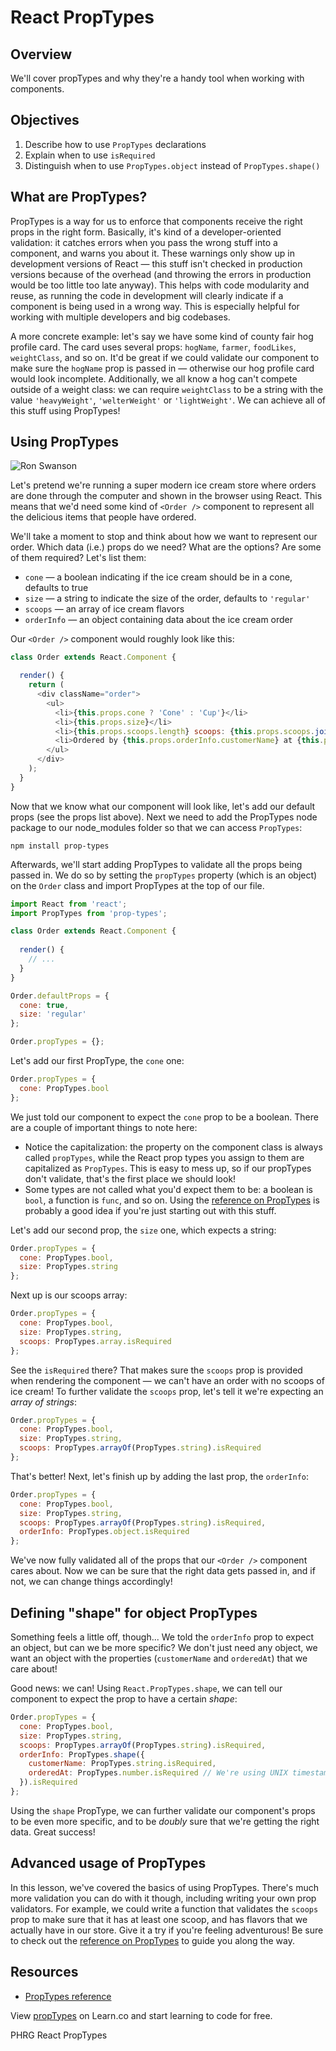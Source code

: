 # React PropTypes

## Overview

We'll cover propTypes and why they're a handy tool when working with components. 

## Objectives
1. Describe how to use `PropTypes` declarations
2. Explain when to use `isRequired`
3. Distinguish when to use `PropTypes.object` instead of `PropTypes.shape()`

## What are PropTypes?
PropTypes is a way for us to enforce that components receive the right props in the right form. Basically, it's kind of a developer-oriented validation: it catches errors when you pass the wrong stuff into a component, and warns you about it. These warnings only show up in development versions of React — this stuff isn't checked in production versions because of the overhead (and throwing the errors in production would be too little too late anyway). This helps with code modularity and reuse, as running the code in development will clearly indicate if a component is being used in a wrong way. This is especially helpful for working with multiple developers and big codebases.

A more concrete example: let's say we have some kind of county fair hog profile card. The card uses several props: `hogName`, `farmer`, `foodLikes`, `weightClass`, and so on. It'd be great if we could validate our component to make sure the `hogName` prop is passed in — otherwise our hog profile card would look incomplete. Additionally, we all know a hog can't compete outside of a weight class: we can require `weightClass` to be a string with the value `'heavyWeight'`, `'welterWeight'` or `'lightWeight'`. We can achieve all of this stuff using PropTypes!

## Using PropTypes
![Ron Swanson](https://media.giphy.com/media/TyjjBG7GNdFxS/giphy.gif)

Let's pretend we're running a super modern ice cream store where orders are done through the computer and shown in the browser using React. This means that we'd need some kind of `<Order />` component to represent all the delicious items that people have ordered.

We'll take a moment to stop and think about how we want to represent our order. Which data (i.e.) props do we need? What are the options? Are some of them required? Let's list them:

- `cone` — a boolean indicating if the ice cream should be in a cone, defaults to true
- `size` — a string to indicate the size of the order, defaults to `'regular'`
- `scoops` — an array of ice cream flavors
- `orderInfo` — an object containing data about the ice cream order

Our `<Order />` component would roughly look like this:

```js
class Order extends React.Component {

  render() {
    return (
      <div className="order">
        <ul>
          <li>{this.props.cone ? 'Cone' : 'Cup'}</li>
          <li>{this.props.size}</li>
          <li>{this.props.scoops.length} scoops: {this.props.scoops.join(', ')}</li>
          <li>Ordered by {this.props.orderInfo.customerName} at {this.props.orderInfo.orderedAt}.</li>
        </ul>
      </div>
    );
  }
}
```

Now that we know what our component will look like, let's add our default props (see the props list above). Next we need to add the PropTypes node package to our node_modules folder so that we can access `PropTypes`:

```
npm install prop-types
```

Afterwards, we'll start adding PropTypes to validate all the props being passed in. We do so by setting the `propTypes` property (which is an object) on the `Order` class and import PropTypes at the top of our file.

```js
import React from 'react';
import PropTypes from 'prop-types';

class Order extends React.Component {
  
  render() {
    // ...
  }
}

Order.defaultProps = {
  cone: true,
  size: 'regular'
};

Order.propTypes = {};
```

Let's add our first PropType, the `cone` one:

```js
Order.propTypes = {
  cone: PropTypes.bool
};
```

We just told our component to expect the `cone` prop to be a boolean. There are a couple of important things to note here:
 
- Notice the capitalization: the property on the component class is always called `propTypes`, while the React prop types you assign to them are capitalized as `PropTypes`. This is easy to mess up, so if our propTypes don't validate, that's the first place we should look!
- Some types are not called what you'd expect them to be: a boolean is `bool`, a function is `func`, and so on. Using the [reference on PropTypes](https://facebook.github.io/react/docs/reusable-components.html#prop-validation) is probably a good idea if you're just starting out with this stuff.

Let's add our second prop, the `size` one, which expects a string:

```js
Order.propTypes = {
  cone: PropTypes.bool,
  size: PropTypes.string
};
```

Next up is our scoops array:

```js
Order.propTypes = {
  cone: PropTypes.bool,
  size: PropTypes.string,
  scoops: PropTypes.array.isRequired
};
```

See the `isRequired` there? That makes sure the `scoops` prop is provided when rendering the component — we can't have an order with no scoops of ice cream! To further validate the `scoops` prop, let's tell it we're expecting an _array of strings_:

```js
Order.propTypes = {
  cone: PropTypes.bool,
  size: PropTypes.string,
  scoops: PropTypes.arrayOf(PropTypes.string).isRequired
};
```

That's better! Next, let's finish up by adding the last prop, the `orderInfo`:

```js
Order.propTypes = {
  cone: PropTypes.bool,
  size: PropTypes.string,
  scoops: PropTypes.arrayOf(PropTypes.string).isRequired,
  orderInfo: PropTypes.object.isRequired
};
```

We've now fully validated all of the props that our `<Order />` component cares about. Now we can be sure that the right data gets passed in, and if not, we can change things accordingly!

## Defining "shape" for object PropTypes
Something feels a little off, though... We told the `orderInfo` prop to expect an object, but can we be more specific? We don't just need any object, we want an object with the properties (`customerName` and `orderedAt`) that we care about!

Good news: we can! Using `React.PropTypes.shape`, we can tell our component to expect the prop to have a certain _shape_:

```js
Order.propTypes = {
  cone: PropTypes.bool,
  size: PropTypes.string,
  scoops: PropTypes.arrayOf(PropTypes.string).isRequired,
  orderInfo: PropTypes.shape({
    customerName: PropTypes.string.isRequired,
    orderedAt: PropTypes.number.isRequired // We're using UNIX timestamps here
  }).isRequired
};
```

Using the `shape` PropType, we can further validate our component's props to be even more specific, and to be _doubly_ sure that we're getting the right data. Great success!

## Advanced usage of PropTypes
In this lesson, we've covered the basics of using PropTypes. There's much more validation you can do with it though, including writing your own prop validators. For example, we could write a function that validates the `scoops` prop to make sure that it has at least one scoop, and has flavors that we actually have in our store. Give it a try if you're feeling adventurous! Be sure to check out the [reference on PropTypes](https://facebook.github.io/react/docs/reusable-components.html#prop-validation) to guide you along the way.

## Resources
- [PropTypes reference](https://facebook.github.io/react/docs/typechecking-with-proptypes.html)


<p class='util--hide'>View <a href='https://learn.co/lessons/react-prop-types'>propTypes</a> on Learn.co and start learning to code for free.</p>
<p data-visibility='hidden'>PHRG React PropTypes</p>